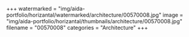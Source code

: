 +++
watermarked = "img/aida-portfolio/horizantal/watermarked/architecture/00570008.jpg"
image = "img/aida-portfolio/horizantal/thumbnails/architecture/00570008.jpg"
filename = "00570008"
categories = "Architecture"
+++
